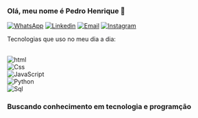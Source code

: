 
### Olá, meu nome é Pedro Henrique 🤝

[![WhatsApp](https://img.shields.io/badge/WhatsApp-25D366?style=for-the-badge&logo=whatsapp&logoColor=white)](https://wa.me/5531997712462) [![Linkedin](https://img.shields.io/badge/LinkedIn-0077B5?style=for-the-badge&logo=linkedin&logoColor=white)](https://www.linkedin.com/in/pedro-henrique-de-lima-santos-a45298215/) [![Email](https://img.shields.io/badge/Gmail-D14836?style=for-the-badge&logo=gmail&logoColor=white)](mailto:pedro.lima2805@gmail.com) [![Instagram](https://img.shields.io/badge/Instagram-E4405F?style=for-the-badge&logo=instagram&logoColor=white)](https://www.instagram.com/pedr0_hls/)

Tecnologias que uso no meu dia a dia:

<div style="display: inline_block"><br/><img align="center" alt="html" src="https://img.shields.io/badge/HTML5-E34F26?style=for-the-badge&logo=html5&logoColor=white></div><div style="display: inline_block"><br/><img align="center" alt="Css" src="https://img.shields.io/badge/CSS-239120?&style=for-the-badge&logo=css3&logoColor=white<div style="display: inline_block"><br/><img align="center" alt="JavaScript" src="https://img.shields.io/badge/JavaScript-F7DF1E?style=for-the-badge&logo=javascript&logoColor=black<div style="display: inline_block"><br/><img align="center" alt="Python" src="https://img.shields.io/badge/Python-3776AB?style=for-the-badge&logo=python&logoColor=white<div style="display: inline_block"><br/><img align="center" alt="Sql" src="https://img.shields.io/badge/MySQL-00000F?style=for-the-badge&logo=mysql&logoColor=white</div style="display: inline_block"><br/>


### Buscando conhecimento em tecnologia e programção
